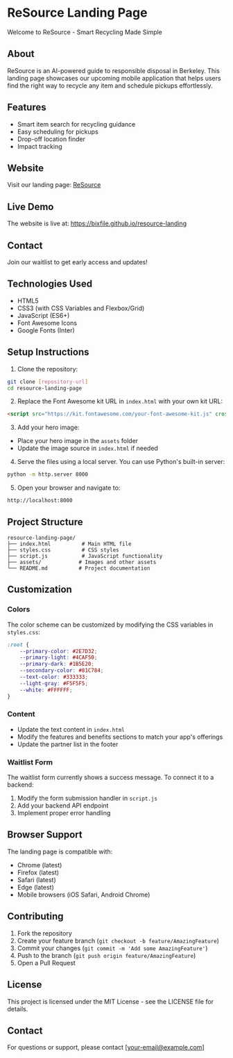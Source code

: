 # ReSource Landing Page

Welcome to ReSource - Smart Recycling Made Simple

## About
ReSource is an AI-powered guide to responsible disposal in Berkeley. This landing page showcases our upcoming mobile application that helps users find the right way to recycle any item and schedule pickups effortlessly.

## Features
- Smart item search for recycling guidance
- Easy scheduling for pickups
- Drop-off location finder
- Impact tracking

## Website
Visit our landing page: [ReSource](https://bixfile.github.io/resource-landing)

## Live Demo
The website is live at: https://bixfile.github.io/resource-landing

## Contact
Join our waitlist to get early access and updates!

## Technologies Used

- HTML5
- CSS3 (with CSS Variables and Flexbox/Grid)
- JavaScript (ES6+)
- Font Awesome Icons
- Google Fonts (Inter)

## Setup Instructions

1. Clone the repository:
```bash
git clone [repository-url]
cd resource-landing-page
```

2. Replace the Font Awesome kit URL in `index.html` with your own kit URL:
```html
<script src="https://kit.fontawesome.com/your-font-awesome-kit.js" crossorigin="anonymous"></script>
```

3. Add your hero image:
- Place your hero image in the `assets` folder
- Update the image source in `index.html` if needed

4. Serve the files using a local server. You can use Python's built-in server:
```bash
python -m http.server 8000
```

5. Open your browser and navigate to:
```
http://localhost:8000
```

## Project Structure

```
resource-landing-page/
├── index.html          # Main HTML file
├── styles.css          # CSS styles
├── script.js           # JavaScript functionality
├── assets/            # Images and other assets
└── README.md          # Project documentation
```

## Customization

### Colors
The color scheme can be customized by modifying the CSS variables in `styles.css`:
```css
:root {
    --primary-color: #2E7D32;
    --primary-light: #4CAF50;
    --primary-dark: #1B5E20;
    --secondary-color: #81C784;
    --text-color: #333333;
    --light-gray: #F5F5F5;
    --white: #FFFFFF;
}
```

### Content
- Update the text content in `index.html`
- Modify the features and benefits sections to match your app's offerings
- Update the partner list in the footer

### Waitlist Form
The waitlist form currently shows a success message. To connect it to a backend:
1. Modify the form submission handler in `script.js`
2. Add your backend API endpoint
3. Implement proper error handling

## Browser Support

The landing page is compatible with:
- Chrome (latest)
- Firefox (latest)
- Safari (latest)
- Edge (latest)
- Mobile browsers (iOS Safari, Android Chrome)

## Contributing

1. Fork the repository
2. Create your feature branch (`git checkout -b feature/AmazingFeature`)
3. Commit your changes (`git commit -m 'Add some AmazingFeature'`)
4. Push to the branch (`git push origin feature/AmazingFeature`)
5. Open a Pull Request

## License

This project is licensed under the MIT License - see the LICENSE file for details.

## Contact

For questions or support, please contact [your-email@example.com] 